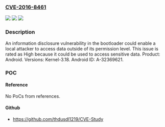### [CVE-2016-8461](https://cve.mitre.org/cgi-bin/cvename.cgi?name=CVE-2016-8461)
![](https://img.shields.io/static/v1?label=Product&message=Android%20Kernel-3.18&color=blue)
![](https://img.shields.io/static/v1?label=Version&message=n%2Fa&color=blue)
![](https://img.shields.io/static/v1?label=Vulnerability&message=Information%20disclosure&color=brighgreen)

### Description

An information disclosure vulnerability in the bootloader could enable a local attacker to access data outside of its permission level. This issue is rated as High because it could be used to access sensitive data. Product: Android. Versions: Kernel-3.18. Android ID: A-32369621.

### POC

#### Reference
No PoCs from references.

#### Github
- https://github.com/thdusdl1219/CVE-Study

